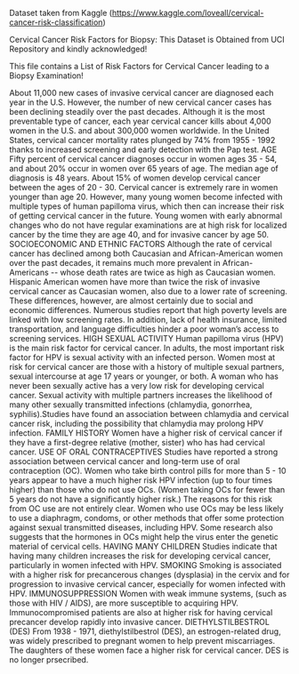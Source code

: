 Dataset taken from Kaggle (https://www.kaggle.com/loveall/cervical-cancer-risk-classification)

Cervical Cancer Risk Factors for Biopsy: This Dataset is Obtained from UCI Repository and kindly acknowledged!

This file contains a List of Risk Factors for Cervical Cancer leading to a Biopsy Examination!

About 11,000 new cases of invasive cervical cancer are diagnosed each year in the U.S. However, the number of new cervical cancer cases has been declining steadily over the past decades. Although it is the most preventable type of cancer, each year cervical cancer kills about 4,000 women in the U.S. and about 300,000 women worldwide. In the United States, cervical cancer mortality rates plunged by 74% from 1955 - 1992 thanks to increased screening and early detection with the Pap test. AGE Fifty percent of cervical cancer diagnoses occur in women ages 35 - 54, and about 20% occur in women over 65 years of age. The median age of diagnosis is 48 years. About 15% of women develop cervical cancer between the ages of 20 - 30. Cervical cancer is extremely rare in women younger than age 20. However, many young women become infected with multiple types of human papilloma virus, which then can increase their risk of getting cervical cancer in the future. Young women with early abnormal changes who do not have regular examinations are at high risk for localized cancer by the time they are age 40, and for invasive cancer by age 50. SOCIOECONOMIC AND ETHNIC FACTORS Although the rate of cervical cancer has declined among both Caucasian and African-American women over the past decades, it remains much more prevalent in African-Americans -- whose death rates are twice as high as Caucasian women. Hispanic American women have more than twice the risk of invasive cervical cancer as Caucasian women, also due to a lower rate of screening. These differences, however, are almost certainly due to social and economic differences. Numerous studies report that high poverty levels are linked with low screening rates. In addition, lack of health insurance, limited transportation, and language difficulties hinder a poor woman’s access to screening services. HIGH SEXUAL ACTIVITY Human papilloma virus (HPV) is the main risk factor for cervical cancer. In adults, the most important risk factor for HPV is sexual activity with an infected person. Women most at risk for cervical cancer are those with a history of multiple sexual partners, sexual intercourse at age 17 years or younger, or both. A woman who has never been sexually active has a very low risk for developing cervical cancer. Sexual activity with multiple partners increases the likelihood of many other sexually transmitted infections (chlamydia, gonorrhea, syphilis).Studies have found an association between chlamydia and cervical cancer risk, including the possibility that chlamydia may prolong HPV infection. FAMILY HISTORY Women have a higher risk of cervical cancer if they have a first-degree relative (mother, sister) who has had cervical cancer. USE OF ORAL CONTRACEPTIVES Studies have reported a strong association between cervical cancer and long-term use of oral contraception (OC). Women who take birth control pills for more than 5 - 10 years appear to have a much higher risk HPV infection (up to four times higher) than those who do not use OCs. (Women taking OCs for fewer than 5 years do not have a significantly higher risk.) The reasons for this risk from OC use are not entirely clear. Women who use OCs may be less likely to use a diaphragm, condoms, or other methods that offer some protection against sexual transmitted diseases, including HPV. Some research also suggests that the hormones in OCs might help the virus enter the genetic material of cervical cells. HAVING MANY CHILDREN Studies indicate that having many children increases the risk for developing cervical cancer, particularly in women infected with HPV. SMOKING Smoking is associated with a higher risk for precancerous changes (dysplasia) in the cervix and for progression to invasive cervical cancer, especially for women infected with HPV. IMMUNOSUPPRESSION Women with weak immune systems, (such as those with HIV / AIDS), are more susceptible to acquiring HPV. Immunocompromised patients are also at higher risk for having cervical precancer develop rapidly into invasive cancer. DIETHYLSTILBESTROL (DES) From 1938 - 1971, diethylstilbestrol (DES), an estrogen-related drug, was widely prescribed to pregnant women to help prevent miscarriages. The daughters of these women face a higher risk for cervical cancer. DES is no longer prsecribed.
